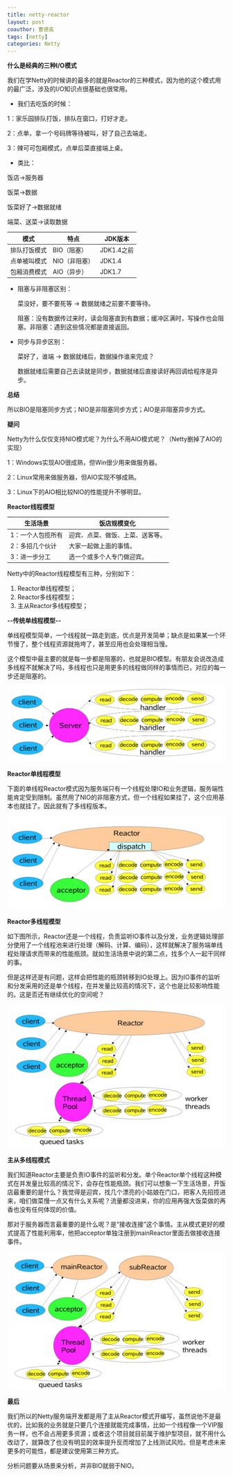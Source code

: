```yaml
---
title: netty-reactor
layout: post
coauthor: 曹德高
tags: [netty]
categories: Netty
---
```


**什么是经典的三种I/O模式**

我们在学Netty的时候讲的最多的就是Reactor的三种模式，因为他的这个模式用的最广泛，涉及的I/O知识点很基础也很常用。

<!-- more -->
-  我们去吃饭的时候：

1：家乐园排队打饭，排队在窗口，打好才走。

2：点单，拿一个号码牌等待被叫，好了自己去端走。

3：辣可可包厢模式，点单后菜直接端上桌。


-  类比：

饭店->服务器

饭菜->数据

饭菜好了->数据就绪

端菜、送菜->读取数据

| 模式         | 特点          | JDK版本    |
| ------------ | ------------- | ---------- |
| 排队打饭模式 | BIO（阻塞）   | JDK1.4之前 |
| 点单被叫模式 | NIO（非阻塞） | JDK1.4     |
| 包厢消费模式 | AIO（异步）   | JDK1.7     |

- 阻塞与非阻塞区别：

  菜没好，要不要死等 -> 数据就绪之前要不要等待。

  阻塞：没有数据传过来时，读会阻塞直到有数据；缓冲区满时，写操作也会阻塞。非阻塞：遇到这些情况都是直接返回。

- 同步与异步区别：

  菜好了，谁端 -> 数据就绪后，数据操作谁来完成？

  数据就绪后需要自己去读就是同步，数据就绪后直接读好再回调给程序是异步。

**总结**

所以BIO是阻塞同步方式；NIO是非阻塞同步方式；AIO是非阻塞异步方式。

**疑问**

Netty为什么仅仅支持NIO模式呢？为什么不用AIO模式呢？（Netty删掉了AIO的实现）

1：Windows实现AIO很成熟，但Win很少用来做服务器。

2：Linux常用来做服务器，但AIO实现不够成熟。

3：Linux下的AIO相比较NIO的性能提升不够明显。

**Reactor线程模型**

| 生活场景          | 饭店规模变化                     |
| ----------------- | -------------------------------- |
| 1：一个人包揽所有 | 迎宾、点菜、做饭、上菜、送客等。 |
| 2：多招几个伙计   | 大家一起做上面的事情。           |
| 3：进一步分工     | 选一个或多个人专门做迎宾。       |

Netty中的Reactor线程模型有三种，分别如下：

1. Reactor单线程模型；
2. Reactor多线程模型；
3. 主从Reactor多线程模型；

**--传统单线程模型--**

单线程模型简单，一个线程就一路走到底，优点是开发简单；缺点是如果某一个环节慢了，整个线程资源就拖垮了，甚至应用也会处理相当慢。

这个模型中最主要的就是每一步都是阻塞的，也就是BIO模型。有朋友会说改造成多线程不就解决了吗，多线程也只是用更多的线程做同样的事情而已，对应的每一步还是阻塞的。

![在这里插入图片描述](/images/netty-reactor/70.png)

**Reactor单线程模型**

下面的单线程Reactor模式因为服务端只有一个线程处理IO和业务逻辑，服务端性能肯定受到限制。虽然用了NIO的非阻塞方式，但一个线程如果挂了，这个应用基本也就挂了。因此就有了多线程版本。

![在这里插入图片描述](/images/netty-reactor/70-20210907141509987.png)

**Reactor多线程模型**

如下图所示，Reactor还是一个线程，负责监听IO事件以及分发，业务逻辑处理部分使用了一个线程池来进行处理（解码、计算、编码），这样就解决了服务端单线程处理请求而带来的性能瓶颈。就如生活场景中说的第二点，找多个人一起干同样的事。

但是这样还是有问题，这样会把性能的瓶颈转移到IO处理上。因为IO事件的监听和分发采用的还是单个线程，在并发量比较高的情况下，这个也是比较影响性能的。这是否还有继续优化的空间呢？

![在这里插入图片描述](/images/netty-reactor/70-20210907141512872.png)

**主从多线程模式**

我们知道Reactor主要是负责IO事件的监听和分发。单个Reactor单个线程这种模式在并发量比较高的情况下，会存在性能瓶颈。我们可以想象一下生活场景，开饭店最重要的是什么？我觉得是迎宾，找几个漂亮的小姑娘在门口，把客人先招揽进来，咱们做菜慢一点又有什么关系呢？流量都没进来，你的应用再强大饭菜做的再香也没有任何体现的价值。

那对于服务器而言最重要的是什么呢？是“接收连接”这个事情。主从模式更好的模式提高了性能利用率，他把acceptor单独注册到mainReactor里面去做接收连接事件。

![在这里插入图片描述](/images/netty-reactor/70-20210907142437684.png)

**最后**

我们所以的Netty服务端开发都是用了主从Reactor模式开编写，虽然说他不是最优的，比如我的业务就是只要几个连接就能完成事情，比如一个线程像一个VIP服务一样，也不会占用更多资源；或者这个项目就目前属于维护型项目，就不用什么改动了，就算改了也没有明显的效率提升反而增加了上线测试风险。但是考虑未来更多的可能性，都是建议使用第三种方式。

分析问题要从场景来分析，并非BIO就弱于NIO。
